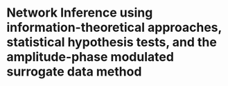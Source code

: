 # Network Inference using information-theoretical approaches, statistical hypothesis tests, and the amplitude-phase modulated surrogate data method

